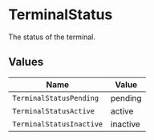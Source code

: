 # TerminalStatus

The status of the terminal.


## Values

| Name                     | Value                    |
| ------------------------ | ------------------------ |
| `TerminalStatusPending`  | pending                  |
| `TerminalStatusActive`   | active                   |
| `TerminalStatusInactive` | inactive                 |